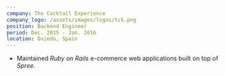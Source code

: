 ```yaml
---
company: The Cocktail Experience
company_logo: /assets/images/logos/tck.png
position: Backend Engineer
period: Dec. 2015 - Jan. 2016
location: Oviedo, Spain
---
```


- Maintained _Ruby on Rails_ e-commerce web applications built on top of _Spree_.
